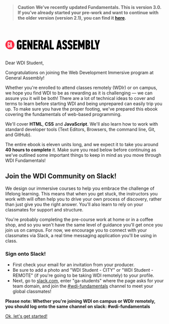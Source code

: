 >**Caution** **We’ve recently updated Fundamentals. This is version 3.0. If you’ve already started your pre-work and want to continue with the older version (version 2.1), you can find it [here](http://fundamentals.generalassemb.ly/v2.1/).**
<br>
<br>


![GA Logo](assets/GA_logo.png)
<br>
<br>

Dear WDI Student,

Congratulations on joining the Web Development Immersive program at General Assembly!

Whether you're enrolled to attend classes remotely (WDIr) or on campus, we hope you find WDI to be as rewarding as it is challenging — we can assure you it will be both! There are a lot of technical ideas to cover and terms to learn before starting WDI and being unprepared can easily trip you up. To make sure you have the proper footing, we've prepared this ebook covering the fundamentals of web-based programming.

We'll cover **HTML**, **CSS** and **JavaScript**.  We'll also learn how to work with standard developer tools (Text Editors, Browsers, the command line, Git, and GitHub).

The entire ebook is eleven units long, and we expect it to take you around **40 hours to complete** it. Make sure you read below before continuing as we've outlined some important things to keep in mind as you move through WDI Fundamentals!


## Join the WDI Community on Slack!

We design our immersive courses to help you embrace the challenge of lifelong learning. This means that when you get stuck, the instructors you work with will often help you to drive your own process of discovery, rather than just give you the right answer. You'll also learn to rely on your classmates for support and structure.

You're probably completing the pre-course work at home or in a coffee shop, and so you won't have the same level of guidance you'll get once you join us on campus. For now, we encourage you to connect with your classmates via Slack, a real time messaging application you'll be using in class.

### Sign onto Slack!

* First check your email for an invitation from your producer.
* Be sure to add a photo and "WDI Student - CITY" or "WDI Student - REMOTE" (if you're going to be taking WDI remotely) to your profile.
* Next, go to [slack.com](https://slack.com/signin), enter "ga-students" where the
  page asks for your team domain, and join the [#wdi-fundamentals](https://ga-students.slack.com/messages/#wdi-fundamentals/) channel to meet your global classmates!

**Please note: Whether you're joining WDI on campus or WDIr remotely, you should log onto the same channel on slack: #wdi-fundamentals**

<!---
![Step-by-step Slack Tutorial](assets/chapter0/slack_tutorial.gif)
-->

[Ok, let's get started!](00_chapter/02_lesson.md)
